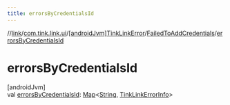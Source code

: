 ```yaml
---
title: errorsByCredentialsId
---
```

//[link](../../../../index.html)/[com.tink.link.ui](../../index.html)/[[androidJvm]TinkLinkError](../index.html)/[FailedToAddCredentials](index.html)/[errorsByCredentialsId](errors-by-credentials-id.html)



# errorsByCredentialsId



[androidJvm]\
val [errorsByCredentialsId](errors-by-credentials-id.html): [Map](https://kotlinlang.org/api/latest/jvm/stdlib/kotlin.collections/-map/index.html)&lt;[String](https://kotlinlang.org/api/latest/jvm/stdlib/kotlin/-string/index.html), [TinkLinkErrorInfo](../../[android-jvm]-tink-link-error-info/index.html)&gt;




